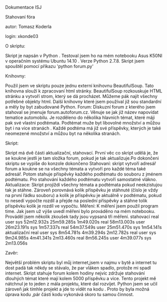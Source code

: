 Dokumentace ISJ

Stahovaní fóra

autor: Tomasz Koderla

login: xkonde03

O skriptu:

Skript je napsán v Python . Testoval jsem ho na mém notebooku Asus K50NI v operačním
systému Ubuntu 14.10 . Verze Python 2.7.8. Skript jsem spouštěl pomocí příkazu 'python forum.py'

Knihovny:

Použil jsem ve skriptu pouze jednu externí knihovnu BeautifulSoup. Tato knihovna slouží k
zpracovaní html stránky. BeautifulSoup rozkouskuje HTML stránku a vytvoří strom, který se dá
procházet. Můžeme pák najít všechny potřebné objekty html. Další knihovny které jsem používal
již sou standardní a měly by byt zabudované Python.
Forum:
Diskuzní forum z kterého jsem stahoval se jmenuje forum.autoforum.cz. Věnuje se jak jíž
název napovídat tematice automobilu. Je rozděleno do několika hlavních témat, které máji pak své
vlastni podtémata. Podtémat muže byt libovolné množství a můžou byt i na vice stranách . Každé
podtéma má již své příspěvky, kterých je také neomezené množství a můžou byt na několika
stranách.

Skript:

Skript má dvě části aktualizační, stahovací. První věc co skript udělá je, že se koukne jestli
je tam složka forum, pokud je tak aktualizuje.Po dokončeni skriptu se vypíše do konzole dokončeno
Stahovaní: skript vytvoří adresář forum a koukne se na všechny témata a vytvoří pro každé
téma také adresář. Potom stahuje příspěvky každého podtématu do souboru z jménem podtématu.
Pro stahování každého podtématu vytvoří samostatné vlákno.
Aktualizace: Skript projíždí všechny témata a podtémata pokud neekzistujou tak je stáhne.
Zároveň porovnává kolik příspěvku je stáhnuté (číslo je vždy na první řádku souboru) a kolik je
příspěvku je aktuálně v podtématu, pokud to nesedí vypočte rozdíl a přejde na poslední příspěvky a
stáhne tolik příspěvku kolik je rozdíl ve vypočtu.
Měření:
K měření jsem použil program time. Jak jsem už výše uvedl měřeni bylo prováděno na mém
notebooku. Prováděl jsem několik zkoušek tady jsou vypsaná tři měření.
stahovací
real
user
sys
52m12.932s
25m59.285s
1m49.020s
real 58m13.003s
user 26m23.191s
sys 1m57.337s
real 54m37.549s
user 25m51.470s
sys 1m54.141s
aktualizační
real
user
sys
8m54.781s
4m39.294s
2m12.782s
real
user
sys
9m24.985s
4m41.341s
2m13.460s
real 8m56.245s
user 4m39.077s
sys 2m13.056s

Zavěr:

Největší problém skriptu byl můj internet,jsem v najmu v bytě a internet tu dost padá tak
někdy se stávalo, že par vláken spadlo, protože mi spadl internet. Skript stahuje forum kolem
hodiny nejvíc zdržuje stahování dlouhých témat které mají kolem 5000 příspěvku a vice. Tento
projekt mě nátchnul je to jeden z mála projektu, které dal rozvíjet. Python jsem se učil zároveň jak
tímhle projekt a jde to vidět na kodu . Proto by byla možná úprava kodu ,pár části kodu vykonává
skoro tu samou činnost.
